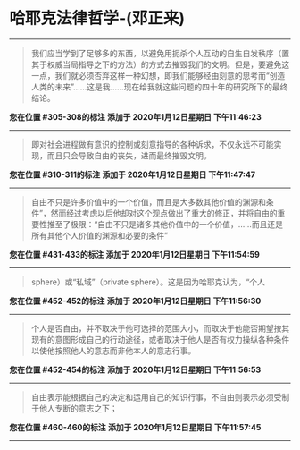 # 哈耶克法律哲学-(邓正来)

---

> 我们应当学到了足够多的东西，以避免用扼杀个人互动的自生自发秩序（置其于权威当局指导之下的方法）的方式去摧毁我们的文明。但是，要避免这一点，我们就必须否弃这样一种幻想，即我们能够经由刻意的思考而“创造人类的未来”……这是我……现在给我就这些问题的四十年的研究所下的最终结论。

**您在位置 #305-308的标注** **添加于 2020年1月12日星期日 下午11:46:23**

---

> 即对社会进程做有意识的控制或刻意指导的各种诉求，不仅永远不可能实现，而且只会导致自由的丧失，进而最终摧毁文明。

**您在位置 #310-311的标注** **添加于 2020年1月12日星期日 下午11:47:47**

---

> 自由不只是许多价值中的一个价值，而且是大多数其他价值的渊源和条件”，然而经过考虑以后他却对这个观点做出了重大的修正，并将自由的重要性推至了极限：“自由不只是诸多其他价值中的一个价值，……而且还是所有其他个人价值的渊源和必要的条件”

**您在位置 #431-433的标注** **添加于 2020年1月12日星期日 下午11:54:59**

---

> sphere）或“私域”（private sphere）。这是因为哈耶克认为，“个人

**您在位置 #452-452的标注** **添加于 2020年1月12日星期日 下午11:56:30**

---

> 个人是否自由，并不取决于他可选择的范围大小，而取决于他能否期望按其现有的意图形成自己的行动途径，或者取决于他人是否有权力操纵各种条件以使他按照他人的意志而非他本人的意志行事。

**您在位置 #452-454的标注** **添加于 2020年1月12日星期日 下午11:56:53**

---

> 自由表示能根据自己的决定和运用自己的知识行事，不自由则表示必须受制于他人专断的意志之下；

**您在位置 #460-460的标注** **添加于 2020年1月12日星期日 下午11:57:45**

---

